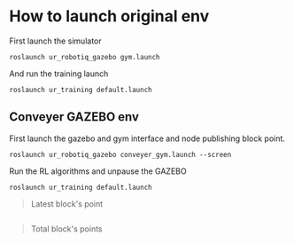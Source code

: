# How to launch original env
 First launch the simulator
  
  ``` 
  roslaunch ur_robotiq_gazebo gym.launch
  ```
 
 And run the training launch
  ```
  roslaunch ur_training default.launch
  ```



## Conveyer GAZEBO env

First launch the gazebo and gym interface and node publishing block point.
 ```
 roslaunch ur_robotiq_gazebo conveyer_gym.launch --screen
 ```
 
 Run the RL algorithms and unpause the GAZEBO
  ```
  roslaunch ur_training default.launch
  ```
 

> Latest block's point 
``` rostopic echo /target_blocks_pose
```

> Total block's points
``` rostopic echo /blocks_poses 
```
